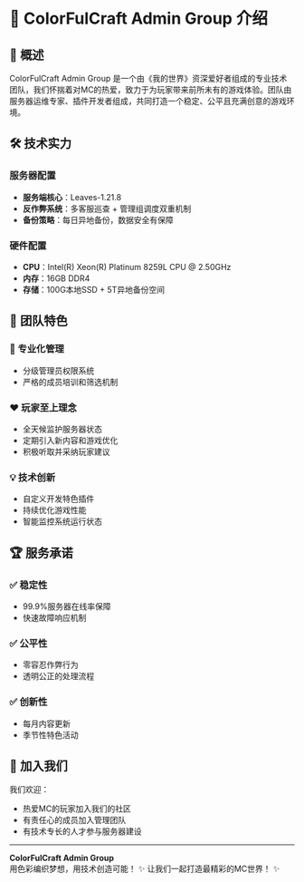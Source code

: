 # 🎨 ColorFulCraft Admin Group 介绍

## 📖 概述
ColorFulCraft Admin Group 是一个由《我的世界》资深爱好者组成的专业技术团队，我们怀揣着对MC的热爱，致力于为玩家带来前所未有的游戏体验。团队由服务器运维专家、插件开发者组成，共同打造一个稳定、公平且充满创意的游戏环境。

## 🛠 技术实力

### 服务器配置
- **服务端核心**：Leaves-1.21.8
- **反作弊系统**：多客服巡查 + 管理组调度双重机制
- **备份策略**：每日异地备份，数据安全有保障

### 硬件配置
- **CPU**：Intel(R) Xeon(R) Platinum 8259L CPU @ 2.50GHz
- **内存**：16GB DDR4
- **存储**：100G本地SSD + 5T异地备份空间

## 🌟 团队特色

### 🎯 专业化管理
- 分级管理员权限系统
- 严格的成员培训和筛选机制

### ❤️ 玩家至上理念
- 全天候监护服务器状态
- 定期引入新内容和游戏优化
- 积极听取并采纳玩家建议

### 💡 技术创新
- 自定义开发特色插件
- 持续优化游戏性能
- 智能监控系统运行状态

## 🏆 服务承诺

### ✅ 稳定性
- 99.9%服务器在线率保障
- 快速故障响应机制

### ✅ 公平性
- 零容忍作弊行为
- 透明公正的处理流程

### ✅ 创新性
- 每月内容更新
- 季节性特色活动

## 🤝 加入我们

我们欢迎：
- 热爱MC的玩家加入我们的社区
- 有责任心的成员加入管理团队
- 有技术专长的人才参与服务器建设

---
**ColorFulCraft Admin Group**  
用色彩编织梦想，用技术创造可能！
✨ 让我们一起打造最精彩的MC世界！ ✨
